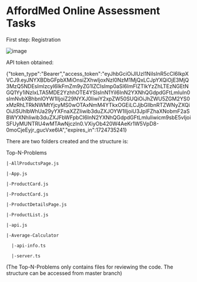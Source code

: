 # AffordMed Online Assessment Tasks

First step: Registration

![image](https://github.com/user-attachments/assets/5dcfb349-68d6-4f69-9503-fddee6941bad)


API token obtained:

{"token_type":"Bearer","access_token":"eyJhbGciOiJIUzI1NiIsInR5cCI6IkpXVCJ9.eyJNYXBDbGFpbXMiOnsiZXhwIjoxNzI0NzM1MjQxLCJpYXQiOjE3MjQ3MzQ5NDEsImlzcyI6IkFmZm9yZG1lZCIsImp0aSI6ImFlZTlkYzZhLTEzNGEtNGQ1Yy1iNzIxLTA5MDE2YzhhOTE4YSIsInN1YiI6InN2YXNhQGdpdGFtLmluIn0sImNvbXBhbnlOYW1lIjoiZ29NYXJ0IiwiY2xpZW50SUQiOiJhZWU5ZGM2YS0xMzRhLTRkNWMtYjcyMS0wOTAxNmM4YTkxOGEiLCJjbGllbnRTZWNyZXQiOiJiSUhlbWhUa29yYXFnaXZZIiwib3duZXJOYW1lIjoiU3JpIFZhaXNobmF2aSBWYXNhIiwib3duZXJFbWFpbCI6InN2YXNhQGdpdGFtLmluIiwicm9sbE5vIjoiSFUyMUNTRU4wMTAwNjczIn0.VXiyOb420W4AeKr1W5VpD8-0moCjeEyjr_gucVxe6lA","expires_in":1724735241}



There are two folders created and the structure is:

Top-N-Problems

    |-AllProductsPage.js
  
    |-App.js

    |-ProductCard.js
  
    |-ProductCard.js
  
    |-ProductDetailsPage.js
  
    |-ProductList.js
  
    |-api.js
  
    |-Average-Calculator
  
      |-api-info.ts
    
      |-server.ts

(The Top-N-Problems only contains files for reviewing the code. The structure can be accessed from master branch)
